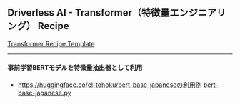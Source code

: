 ## Driverless AI - Transformer（特徴量エンジニアリング） Recipe

[Transformer Recipe Template](https://github.com/h2oai/driverlessai-recipes/blob/master/transformers/transformer_template.py)

****

#### 事前学習BERTモデルを特徴量抽出器として利用
- https://huggingface.co/cl-tohoku/bert-base-japaneseの利用例 [bert-base-japanese.py](./bert-base-japanese.py)
